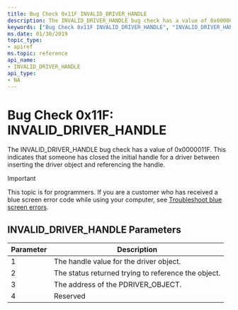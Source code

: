 ```yaml
---
title: Bug Check 0x11F INVALID_DRIVER_HANDLE
description: The INVALID_DRIVER_HANDLE bug check has a value of 0x0000011F. This indicates that someone has closed the initial handle for a driver between inserting the driver object and referencing the handle.
keywords: ["Bug Check 0x11F INVALID_DRIVER_HANDLE", "INVALID_DRIVER_HANDLE"]
ms.date: 01/30/2019
topic_type:
- apiref
ms.topic: reference
api_name:
- INVALID_DRIVER_HANDLE
api_type:
- NA
---
```


# Bug Check 0x11F: INVALID\_DRIVER\_HANDLE


The INVALID\_DRIVER\_HANDLE bug check has a value of 0x0000011F. This indicates that someone has closed the initial handle for a driver between inserting the driver object and referencing the handle.

> [!IMPORTANT]
> This topic is for programmers. If you are a customer who has received a blue screen error code while using your computer, see [Troubleshoot blue screen errors](https://www.windows.com/stopcode).


## INVALID\_DRIVER\_HANDLE Parameters


| Parameter | Description                                         |
|-----------|-----------------------------------------------------|
| 1         | The handle value for the driver object.             |
| 2         | The status returned trying to reference the object. |
| 3         | The address of the PDRIVER\_OBJECT.                 |
| 4         | Reserved                                            |

 

 

 




